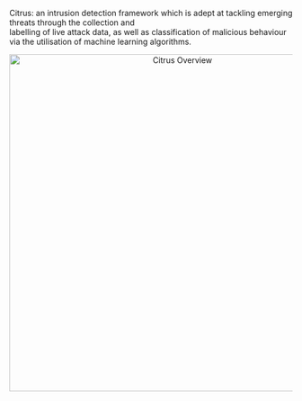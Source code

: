 Citrus: an intrusion detection framework which is adept at tackling emerging threats through the collection and   
labelling   of   live   attack   data,   as   well   as classification of malicious behaviour via the utilisation of 
machine learning  algorithms.

<p align="center">
  <img src="https://github.com/ruzzzzz/Citrus/blob/main/imgs/SBI.png?raw=true" alt="Citrus Overview" width="600">
</p>
